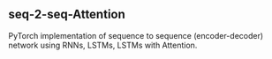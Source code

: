 ## seq-2-seq-Attention

PyTorch implementation of sequence to sequence (encoder-decoder) network using RNNs, LSTMs, LSTMs with Attention.
